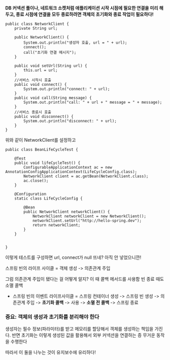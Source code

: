 **DB 커넥션 풀이나, 네트워크 소켓처럼 애플리케이션 시작 시점에 필요한 연결을 미리 해두고, 종료 시점에 연결을 모두 종료하려면 객체의 초기화와 종료 작업이 필요하다!**


```
public class NetworkClient {  
    private String url;  
  
    public NetworkClient() {  
        System.out.println("생성자 호출, url = " + url);  
        connect();  
        call("초기화 연결 메시지");  
    }  
  
    public void setUrl(String url) {  
        this.url = url;  
    }  
    //서비스 시작시 호출  
    public void connect() {  
        System.out.println("connect: " + url);  
    }  
    public void call(String message) {  
        System.out.println("call: " + url + " message = " + message);  
    }  
    //서비스 종료시 호출  
    public void disconnect() {  
        System.out.println("disconnect: " + url);  
    }  
}
```

위와 같이 NetworkClient를 설정하고


```
public class BeanLifeCycleTest {  
  
    @Test  
    public void lifeCycleTest() {  
        ConfigurableApplicationContext ac = new AnnotationConfigApplicationContext(LifeCycleConfig.class);  
        NetworkClient client = ac.getBean(NetworkClient.class);  
        ac.close();  
    }  
  
    @Configuration  
    static class LifeCycleConfig {  
  
        @Bean  
        public NetworkClient networkClient() {  
            NetworkClient networkClient = new NetworkClient();  
            networkClient.setUrl("http://hello-spring.dev");  
            return networkClient;  
        }  
    }  
  
  
}
```

이렇게 테스트를 구성하면 url, connect가 null 뜨네? 아직 안 넣었으니깐!

스프링 빈의 라이프 사이클
= 객체 생성 -> 의존관계 주입

그럼 의존관계 주입이 됐다는 걸 어떻게 알지? 이 때 콜백 메서드를 사용함 빈 종료 때도 소멸 콜백

- 스프링 빈의 이벤트 라이프사이클
= 스프링 컨테이너 생성 -> 스프링 빈 생성 -> 의존관계 주입 -> **초기화 콜백** -> 사용 -> **소멸 전 콜백** -> 스프링 종료

### 중요: 객체의 생성과 초기화를 분리해야 한다

생성자는 필수 정보(파라미터)를 받고 메모리를 할당해서 객체를 생성하는 책임을 가진다. 
반면 초기화는 이렇게 생성된 값을 활용해서 외부 커넥션을 연결하는 증 무거운 동작을 수행한다

따라서 이 둘을 나누는 것이 유지보수에 유리하다!

